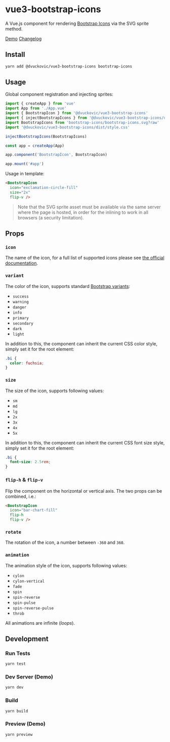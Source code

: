 # vue3-bootstrap-icons

A Vue.js component for rendering [Bootstrap Icons](https://icons.getbootstrap.com/) via the SVG sprite method.

[Demo] [Changelog]

## Install

```sh
yarn add @dvuckovic/vue3-bootstrap-icons bootstrap-icons
```

## Usage

Global component registration and injecting sprites:

```ts
import { createApp } from 'vue'
import App from './App.vue'
import { BootstrapIcon } from '@dvuckovic/vue3-bootstrap-icons'
import { injectBootstrapIcons } from '@dvuckovic/vue3-bootstrap-icons/utils'
import BootstrapIcons from 'bootstrap-icons/bootstrap-icons.svg?raw'
import '@dvuckovic/vue3-bootstrap-icons/dist/style.css'

injectBootstrapIcons(BootstrapIcons)

const app = createApp(App)

app.component('BootstrapIcon', BootstrapIcon)

app.mount('#app')
```

Usage in template:

```html
<BootstrapIcon
  icon="exclamation-circle-fill"
  size="2x"
  flip-v />
```

> Note that the SVG sprite asset must be available via the same server where the page is hosted, in order for the inlining to work in all browsers (a security limitation).

## Props

### `icon`

The name of the icon, for a full list of supported icons please see [the official documentation](https://icons.getbootstrap.com/#icons).

### `variant`

The color of the icon, supports standard [Bootstrap variants](https://getbootstrap.com/docs/5.0/customize/color/#theme-colors):

* `success`
* `warning`
* `danger`
* `info`
* `primary`
* `secondary`
* `dark`
* `light`

In addition to this, the component can inherit the current CSS color style, simply set it for the root element:

```css
.bi {
  color: fuchsia;
}
```

### `size`

The size of the icon, supports following values:

* `sm`
* `md`
* `lg`
* `2x`
* `3x`
* `4x`
* `5x`

In addition to this, the component can inherit the current CSS font size style, simply set it for the root element:

```css
.bi {
  font-size: 2.5rem;
}
```

### `flip-h` & `flip-v`

Flip the component on the horizontal or vertical axis. The two props can be combined, i.e.:

```html
<BootstrapIcon
  icon="bar-chart-fill"
  flip-h
  flip-v />
```

### `rotate`

The rotation of the icon, a number between `-360` and `360`.

### `animation`

The animation style of the icon, supports following values:

* `cylon`
* `cylon-vertical`
* `fade`
* `spin`
* `spin-reverse`
* `spin-pulse`
* `spin-reverse-pulse`
* `throb`

All animations are infinite (_loops_).

## Development

### Run Tests

```sh
yarn test
```

### Dev Server (Demo)

```sh
yarn dev
```

### Build

```sh
yarn build
```

### Preview (Demo)

```sh
yarn preview
```

[Demo]: https://dvuckovic.com/2021/03/12/vue-bootstrap-icons/
[Changelog]: ./CHANGELOG.md
